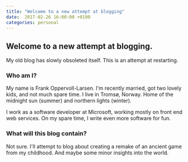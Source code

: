```yaml
---
title: "Welcome to a new attempt at blogging"
date:  2017-02-26 16:00:00 +0100
categories: personal
---
```


## Welcome to a new attempt at blogging.

My old blog has slowly obsoleted itself. This is an attempt at restarting.

### Who am I?

My name is Frank Oppervoll-Larsen. I'm recently married, got two lovely kids,
and not much spare time. I live in Tromsø, Norway. Home of the midnight sun
(summer) and northern lights (winter).

I work as a software developer at Microsoft, working mostly on front end web
services. On my spare time, I write even more software for fun.

### What will this blog contain?

Not sure. I'll attempt to blog about creating a remake of an ancient game
from my childhood. And maybe some minor insights into the world.